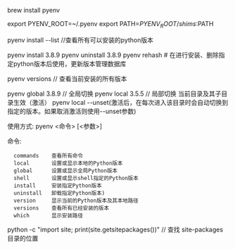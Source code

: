 
brew install pyenv

export PYENV_ROOT=~/.pyenv
export PATH=$PYENV_ROOT/shims:$PATH


pyenv install --list //查看所有可以安装的python版本



pyenv install 3.8.9
pyenv uninstall 3.8.9
pyenv rehash # 在进行安装、删除指定python版本后使用，更新版本管理数据库


pyenv versions   // 查看当前安装的所有版本

pyenv global 3.8.9  // 全局切换
pyenv local 3.5.5  // 局部切换 当前目录及其子目录生效（激活）  pyenv local --unset(激活后，在每次进入该目录时会自动切换到指定的版本。如果取消激活则使用--unset参数)




使用方式: pyenv <命令> [<参数>]

命令:
```
  commands    查看所有命令
  local       设置或显示本地的Python版本
  global      设置或显示全局Python版本
  shell       设置或显示shell指定的Python版本
  install     安装指定Python版本
  uninstall   卸载指定Python版本)
  version     显示当前的Python版本及其本地路径
  versions    查看所有已经安装的版本
  which       显示安装路径
```


python -c "import site; print(site.getsitepackages())"   // 查找 site-packages 目录的位置